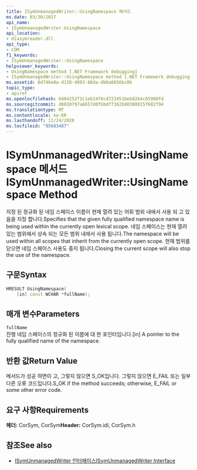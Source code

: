 ```yaml
---
title: ISymUnmanagedWriter::UsingNamespace 메서드
ms.date: 03/30/2017
api_name:
- ISymUnmanagedWriter.UsingNamespace
api_location:
- diasymreader.dll
api_type:
- COM
f1_keywords:
- ISymUnmanagedWriter::UsingNamespace
helpviewer_keywords:
- UsingNamespace method [.NET Framework debugging]
- ISymUnmanagedWriter::UsingNamespace method [.NET Framework debugging]
ms.assetid: 8d746e0a-d158-4983-88da-db0a0856bc0b
topic_type:
- apiref
ms.openlocfilehash: 6404252f2c1eb14f0cd723451beb82b4c65960fd
ms.sourcegitcommit: d8020797a6657d0fbbdff362b80300815f682f94
ms.translationtype: MT
ms.contentlocale: ko-KR
ms.lasthandoff: 11/24/2020
ms.locfileid: "95683487"
---
```

# <a name="isymunmanagedwriterusingnamespace-method"></a><span data-ttu-id="acf2d-102">ISymUnmanagedWriter::UsingNamespace 메서드</span><span class="sxs-lookup"><span data-stu-id="acf2d-102">ISymUnmanagedWriter::UsingNamespace Method</span></span>

<span data-ttu-id="acf2d-103">지정 된 정규화 된 네임 스페이스 이름이 현재 열려 있는 어휘 범위 내에서 사용 되 고 있음을 지정 합니다.</span><span class="sxs-lookup"><span data-stu-id="acf2d-103">Specifies that the given fully qualified namespace name is being used within the currently open lexical scope.</span></span> <span data-ttu-id="acf2d-104">네임 스페이스는 현재 열려 있는 범위에서 상속 되는 모든 범위 내에서 사용 됩니다.</span><span class="sxs-lookup"><span data-stu-id="acf2d-104">The namespace will be used within all scopes that inherit from the currently open scope.</span></span> <span data-ttu-id="acf2d-105">현재 범위를 닫으면 네임 스페이스 사용도 중지 됩니다.</span><span class="sxs-lookup"><span data-stu-id="acf2d-105">Closing the current scope will also stop the use of the namespace.</span></span>  
  
## <a name="syntax"></a><span data-ttu-id="acf2d-106">구문</span><span class="sxs-lookup"><span data-stu-id="acf2d-106">Syntax</span></span>  
  
```cpp  
HRESULT UsingNamespace(  
    [in] const WCHAR *fullName);  
```  
  
## <a name="parameters"></a><span data-ttu-id="acf2d-107">매개 변수</span><span class="sxs-lookup"><span data-stu-id="acf2d-107">Parameters</span></span>  

 `fullName`  
 <span data-ttu-id="acf2d-108">진행 네임 스페이스의 정규화 된 이름에 대 한 포인터입니다.</span><span class="sxs-lookup"><span data-stu-id="acf2d-108">[in] A pointer to the fully qualified name of the namespace.</span></span>  
  
## <a name="return-value"></a><span data-ttu-id="acf2d-109">반환 값</span><span class="sxs-lookup"><span data-stu-id="acf2d-109">Return Value</span></span>  

 <span data-ttu-id="acf2d-110">메서드가 성공 하면이 고, 그렇지 않으면 S_OK입니다. 그렇지 않으면 E_FAIL 또는 일부 다른 오류 코드입니다.</span><span class="sxs-lookup"><span data-stu-id="acf2d-110">S_OK if the method succeeds; otherwise, E_FAIL or some other error code.</span></span>  
  
## <a name="requirements"></a><span data-ttu-id="acf2d-111">요구 사항</span><span class="sxs-lookup"><span data-stu-id="acf2d-111">Requirements</span></span>  

 <span data-ttu-id="acf2d-112">**헤더:** CorSym, CorSym</span><span class="sxs-lookup"><span data-stu-id="acf2d-112">**Header:** CorSym.idl, CorSym.h</span></span>  
  
## <a name="see-also"></a><span data-ttu-id="acf2d-113">참조</span><span class="sxs-lookup"><span data-stu-id="acf2d-113">See also</span></span>

- [<span data-ttu-id="acf2d-114">ISymUnmanagedWriter 인터페이스</span><span class="sxs-lookup"><span data-stu-id="acf2d-114">ISymUnmanagedWriter Interface</span></span>](isymunmanagedwriter-interface.md)
